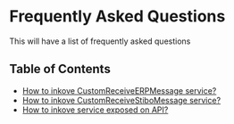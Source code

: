 # Frequently Asked Questions

This will have a list of frequently asked questions

## Table of Contents
* [How to inkove CustomReceiveERPMessage service?](/AMSOsram/faq>HowToInvokeCustomReceiveERPMessageService)
* [How to inkove CustomReceiveStiboMessage service?](/AMSOsram/faq>HowToInvokeCustomReceiveStiboMessageService)
* [How to inkove service exposed on API?](/AMSOsram/faq>HowToInvokeServiceExposedOnAPI)


